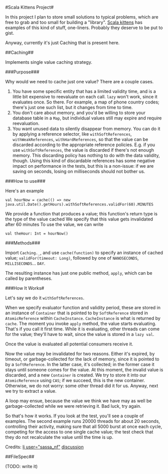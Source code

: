 #Scala Kittens Project#


In this project I plan to store small solutions to typical problems, which are free to grab and too small for building a "library".
[Scala kittens][slides] has examples of this kind of stuff, one-liners. Probably they deserve to be put to gist.

Anyway, currently it's just Caching that is present here.

##Caching##

Implements single value caching strategy.

###Purpose###

Why would we need to cache just one value? There are a couple cases.

1. You have some specific entity that has a limited validity time, and is a little bit expensive to reevaluate on each call. `lazy` won't work, since it evaluates once. So there.
   For example, a map of phone country codes; there's just one such list, but it changes from time to time.
2. You don't care about memory, and you'd be willing to store your database table in a `Map`, but individual
   values still may expire and require reevaluation.
3. You want unused data to silently disappear from memory. You can do it by applying a reference selector, like
   `withSoftReferences`, `withWeakReferences`, `withHardReferences`, so that the value can be discarded according
   to the appropriate reference policies. E.g. if you use `withSoftReferences`, the value is discarded
   if there's not enough memory. This discarding policy has nothing to do with the data validity, though.
   Using this kind of discardable references has some negative impact on performance in the tests, but this is a non-issue: if we are saving
   on seconds, losing on milliseconds should not bother us.

###How to use###

Here's an example

    val hourNow = cache(() => new java.util.Date().getHours).withSoftReferences.validFor(60).MINUTES

We provide a function that produces a value; this function's return type is the type of the value cached
We specify that this value gets invalidated after 60 minutes
To use the value, we can write

    val theHour: Int = hourNow()

###Methods###

Import `Caching._`, and use `cache(function)` to specify an instance of cached value; `validFor(timeout: Long)`,
followed by one of `NANOSECONDS`, `MILLISECONDS`... `DAY`.

The resulting instance has just one public method, `apply`, which can be called by parentheses.

###How It Works#

Let's say we do it `withSoftReferences`.

When we specify evaluator function and validity period, these are stored in an instance of `Container` that is pointed to
by `SoftReference` stored in `AtomicReference` within `CacheInstance`. `CacheInstance` is what is returned
by `cache`. The moment you invoke `apply` method, the value starts evaluating. That's if you call it first time.
While it is evaluating, other threads can come for the value; they'll have to wait, since the value is stored in a `lazy val`.

Once the value is evaluated all potential consumers receive it.

Now the value may be invalidated for two reasons. Either it's expired, by timeout, or garbage-collected for the lack of memory,
since it is pointed to by a `SoftReference`. In the latter case, it's collected; in the former case it stays until
someone comes for the value. At this moment, the invalid value is discarded, and a new `Container` is created.
We try to store it into our `AtomicReference` using `CAS`; if we succeed, this is the new container. Otherwise,
we do not worry: some other thread did it for us. Anyway, next we try to extract a value.

A loop may ensue, because the value we think we have may as well be garbage-collected while we were retrieving it.
Bad luck, try again.

So that's how it works. If you look at the test, you'll see a couple of examples. The second example runs 20000 threads
for about 20 seconds, controlling their activity, making sure that all 5000 burst at once each cycle, competing for the access to
one single cache value; the test check that they do not recalculate the value until the time is up.

Credits: [lj user="sassa_nf"](sassa_nf.livejournal.com) [discussion](http://ivan-gandhi.livejournal.com/1974346.html)

[slides]: (https://docs.google.com/present/view?id=dc7rg5cv_76d7dpx5c5&revision=_latest&start=0&theme=blank&cwj=true&pli=1)

##FileSpec##

(TODO: write it)